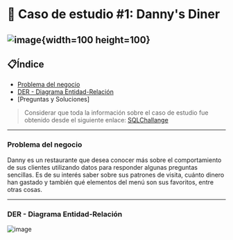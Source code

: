 # 🍜 Caso de estudio #1: Danny's Diner
![image](https://github.com/FlorenciaBezmalinovich/Practicas_SQL/assets/87548844/82628e44-43fc-4517-9558-92a2d1c4e4b9){width=100 height=100}
---
## 📋Índice
- [Problema del negocio](#Problema-del-negocio)
- [DER - Diagrama Entidad-Relación](#Diagrama-Entidad-Relación)
- [Preguntas y Soluciones]
> Considerar que toda la información sobre el caso de estudio fue obtenido desde el siguiente enlace: [SQLChallange](https://8weeksqlchallenge.com/case-study-1/)
***
### Problema del negocio
Danny es un restaurante que desea conocer más sobre el comportamiento de sus clientes utilizando datos para responder algunas preguntas sencillas. Es de su interés saber sobre sus patrones de visita, cuánto dinero han gastado y también qué elementos del menú son sus favoritos, entre otras cosas.
***
### DER - Diagrama Entidad-Relación
![image](https://github.com/FlorenciaBezmalinovich/Practicas_SQL/assets/87548844/90344f61-4bd6-4812-b8bd-690e9531caf3)
